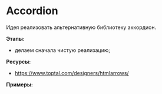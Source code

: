 # Accordion 

Идея реализовать альтернативную библиотеку аккордион.

**Этапы:**
- делаем сначала чистую реализацию;

**Ресурсы:**
- https://www.toptal.com/designers/htmlarrows/
  
**Примеры:**
